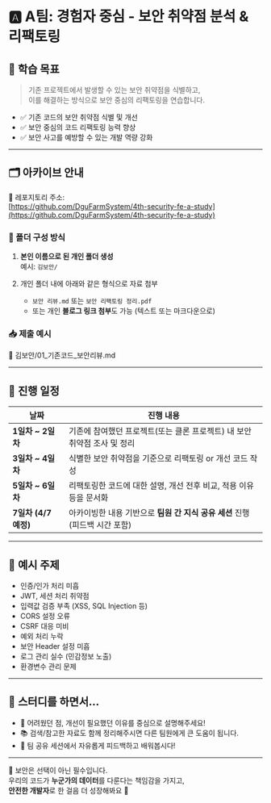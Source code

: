 # 🅰️ A팀: **경험자 중심 - 보안 취약점 분석 & 리팩토링**

## 🌟 학습 목표

> 기존 프로젝트에서 발생할 수 있는 보안 취약점을 식별하고,  
> 이를 해결하는 방식으로 보안 중심의 리팩토링을 연습합니다.

- ✅ 기존 코드의 보안 취약점 식별 및 개선
- ✅ 보안 중심의 코드 리팩토링 능력 향상
- ✅ 보안 사고를 예방할 수 있는 개발 역량 강화

---

## 🗂️ 아카이브 안내

🔗 레포지토리 주소:  
[https://github.com/DguFarmSystem/4th-security-fe-a-study](https://github.com/DguFarmSystem/4th-security-fe-a-study)

### 📁 폴더 구성 방식

1. **본인 이름으로 된 개인 폴더 생성**  
   예시: `김보안/`

2. 개인 폴더 내에 아래와 같은 형식으로 자료 첨부
   - `보안 리뷰.md` 또는 `보안 리팩토링 정리.pdf`
   - 또는 개인 **블로그 링크 첨부**도 가능 (텍스트 또는 마크다운으로)

### 📥 제출 예시
📁 김보안/01_기존코드_보안리뷰.md


---

## 📅 진행 일정

| 날짜 | 진행 내용 |
|------|------------|
| **1일차 ~ 2일차** | 기존에 참여했던 프로젝트(또는 클론 프로젝트) 내 보안 취약점 조사 및 정리 |
| **3일차 ~ 4일차** | 식별한 보안 취약점을 기준으로 리팩토링 or 개선 코드 작성 |
| **5일차 ~ 6일차** | 리팩토링한 코드에 대한 설명, 개선 전후 비교, 적용 이유 등을 문서화 |
| **7일차 (4/7 예정)** | 아카이빙한 내용 기반으로 **팀원 간 지식 공유 세션** 진행 (피드백 시간 포함) |

---

## 🧩 예시 주제
- 인증/인가 처리 미흡
- JWT, 세션 처리 취약점
- 입력값 검증 부족 (XSS, SQL Injection 등)
- CORS 설정 오류
- CSRF 대응 미비
- 예외 처리 누락
- 보안 Header 설정 미흡
- 로그 관리 실수 (민감정보 노출)
- 환경변수 관리 문제

---

## 🧠 스터디를 하면서...

- 💬 어려웠던 점, 개선이 필요했던 이유를 중심으로 설명해주세요!
- 📚 검색/참고한 자료도 함께 정리해주시면 다른 팀원에게 큰 도움이 됩니다.
- 👥 팀 공유 세션에서 자유롭게 피드백하고 배워봅시다!

---

🎯 보안은 선택이 아닌 필수입니다.  
우리의 코드가 **누군가의 데이터**를 다룬다는 책임감을 가지고,  
**안전한 개발자**로 한 걸음 더 성장해봐요 💪
